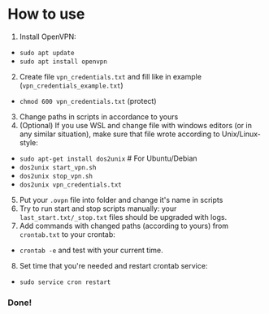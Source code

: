 
# How to use

1) Install OpenVPN:
* `sudo apt update`
* `sudo apt install openvpn`
2) Create file `vpn_credentials.txt` and fill like in example (`vpn_credentials_example.txt`)
* `chmod 600 vpn_credentials.txt` (protect)
3) Change paths in scripts in accordance to yours
4) (Optional) If you use WSL and change file with windows editors (or in any similar situation), make sure that file wrote according to Unix/Linux-style:
* `sudo apt-get install dos2unix`  # For Ubuntu/Debian
* `dos2unix start_vpn.sh`
* `dos2unix stop_vpn.sh`
* `dos2unix vpn_credentials.txt`
5) Put your `.ovpn` file into folder and change it's name in scripts 
6) Try to run start and stop scripts manually: your `last_start.txt/_stop.txt` files should be upgraded with logs.
7) Add commands with changed paths (according to yours) from `crontab.txt` to your crontab:
* `crontab -e` and test with your current time.
8) Set time that you're needed and restart crontab service:
* `sudo service cron restart`


### Done!